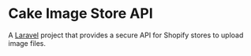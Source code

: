 # Cake Image Store API

A [Laravel](https://laravel.com/) project that provides a secure API for Shopify stores to upload image files.
